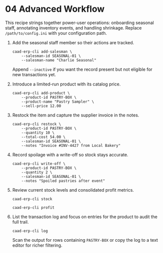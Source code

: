 # 04 Advanced Workflow

This recipe strings together power-user operations: onboarding seasonal staff,
annotating inventory events, and handling shrinkage. Replace
`/path/to/config.ini` with your configuration path.

1. Add the seasonal staff member so their actions are tracked.

   ```text
   caad-erp-cli add-salesman \
       --salesman-id SEASONAL-01 \
       --salesman-name "Charlie Seasonal"
   ```

   Append `--inactive` if you want the record present but not eligible for
   new transactions yet.

2. Introduce a limited-run product with its catalog price.

   ```text
   caad-erp-cli add-product \
       --product-id PASTRY-BOX \
       --product-name "Pastry Sampler" \
       --sell-price 12.00
   ```

3. Restock the item and capture the supplier invoice in the notes.

   ```text
   caad-erp-cli restock \
       --product-id PASTRY-BOX \
       --quantity 10 \
       --total-cost 54.00 \
       --salesman-id SEASONAL-01 \
       --notes "Invoice #INV-4427 from Local Bakery"
   ```

4. Record spoilage with a write-off so stock stays accurate.

   ```text
   caad-erp-cli write-off \
       --product-id PASTRY-BOX \
       --quantity 2 \
       --salesman-id SEASONAL-01 \
       --notes "Spoiled pastries after event"
   ```

5. Review current stock levels and consolidated profit metrics.

   ```text
   caad-erp-cli stock
   ```

   ```text
   caad-erp-cli profit
   ```

6. List the transaction log and focus on entries for the product to audit the
   full trail.

   ```text
   caad-erp-cli log
   ```

   Scan the output for rows containing `PASTRY-BOX` or copy the log to a text
   editor for richer filtering.
